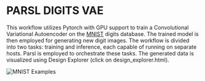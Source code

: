 # PARSL DIGITS VAE
This workflow utilizes Pytorch with GPU support to train a Convolutional Variational Autoencoder on the [MNIST](https://en.wikipedia.org/wiki/MNIST_database) digits database. The trained model is then employed for generating new digit images. The workflow is divided into two tasks: training and inference, each capable of running on separate hosts. Parsl is employed to orchestrate these tasks. The generated data is visualized using Design Explorer (click on design_explorer.html). 

![MNIST Examples](https://upload.wikimedia.org/wikipedia/commons/f/f7/MnistExamplesModified.png)
